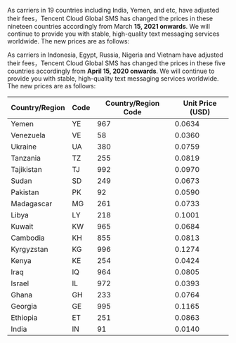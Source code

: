 As carriers in 19 countries including India, Yemen, and etc, have adjusted their fees，Tencent Cloud Global SMS has changed the prices in these nineteen countries accordingly from March **15, 2021 onwards**. We will continue to provide you with stable, high-quality text messaging services worldwide. The new prices are as follows:

As carriers in Indonesia, Egypt, Russia, Nigeria and Vietnam have adjusted their fees，Tencent Cloud Global SMS has changed the prices in these five countries accordingly from **April 15, 2020 onwards**. We will continue to provide you with stable, high-quality text messaging services worldwide. The new prices are as follows:

| Country/Region | Code | Country/Region Code | Unit Price (USD) |
| -------------- | ---- | ------------------- | ---------------- |
| Yemen          | YE   | 967                 | 0.0634           |
| Venezuela      | VE   | 58                  | 0.0360           |
| Ukraine        | UA   | 380                 | 0.0759           |
| Tanzania       | TZ   | 255                 | 0.0819           |
| Tajikistan     | TJ   | 992                 | 0.0970           |
| Sudan          | SD   | 249                 | 0.0673           |
| Pakistan       | PK   | 92                  | 0.0590           |
| Madagascar     | MG   | 261                 | 0.0733           |
| Libya          | LY   | 218                 | 0.1001           |
| Kuwait         | KW   | 965                 | 0.0684           |
| Cambodia       | KH   | 855                 | 0.0813           |
| Kyrgyzstan     | KG   | 996                 | 0.1274           |
| Kenya          | KE   | 254                 | 0.0424           |
| Iraq           | IQ   | 964                 | 0.0805           |
| Israel         | IL   | 972                 | 0.0393           |
| Ghana          | GH   | 233                 | 0.0764           |
| Georgia        | GE   | 995                 | 0.1165           |
| Ethiopia       | ET   | 251                 | 0.0863           |
| India          | IN   | 91                  | 0.0140           |
